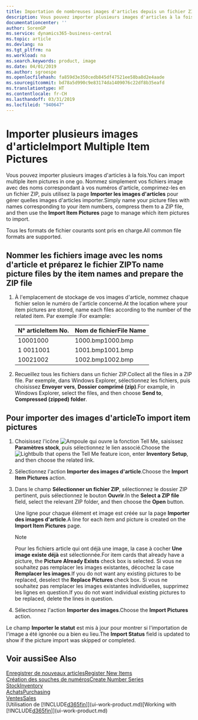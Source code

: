 ```yaml
---
title: Importation de nombreuses images d'articles depuis un fichier ZIP| Microsoft Docs
description: Vous pouvez importer plusieurs images d'articles à la fois. Nommez simplement vos fichiers image avec des noms correspondant à vos numéros d'article, comprimez-les en un fichier zip, puis utilisez la page Importer les images d'articles pour gérer quelles images d'articles importer.
documentationcenter: ''
author: SorenGP
ms.service: dynamics365-business-central
ms.topic: article
ms.devlang: na
ms.tgt_pltfrm: na
ms.workload: na
ms.search.keywords: product, image
ms.date: 04/01/2019
ms.author: sgroespe
ms.openlocfilehash: fa859d3e350cedb845df47521ee58ba8d2e4aade
ms.sourcegitcommit: bd78a5d990c9e83174da1409076c22df8b35eafd
ms.translationtype: HT
ms.contentlocale: fr-CH
ms.lasthandoff: 03/31/2019
ms.locfileid: "940647"
---
```

# <a name="import-multiple-item-pictures"></a><span data-ttu-id="80490-104">Importer plusieurs images d'article</span><span class="sxs-lookup"><span data-stu-id="80490-104">Import Multiple Item Pictures</span></span>
<span data-ttu-id="80490-105">Vous pouvez importer plusieurs images d'articles à la fois.</span><span class="sxs-lookup"><span data-stu-id="80490-105">You can import multiple item pictures in one go.</span></span> <span data-ttu-id="80490-106">Nommez simplement vos fichiers image avec des noms correspondant à vos numéros d'article, comprimez-les en un fichier ZIP, puis utilisez la page **Importer les images d'articles** pour gérer quelles images d'articles importer.</span><span class="sxs-lookup"><span data-stu-id="80490-106">Simply name your picture files with names corresponding to your item numbers, compress them to a ZIP file, and then use the **Import Item Pictures** page to manage which item pictures to import.</span></span>

<span data-ttu-id="80490-107">Tous les formats de fichier courants sont pris en charge.</span><span class="sxs-lookup"><span data-stu-id="80490-107">All common file formats are supported.</span></span>

## <a name="to-name-picture-files-by-the-item-names-and-prepare-the-zip-file"></a><span data-ttu-id="80490-108">Nommer les fichiers image avec les noms d'article et préparez le fichier ZIP</span><span class="sxs-lookup"><span data-stu-id="80490-108">To name picture files by the item names and prepare the ZIP file</span></span>
1. <span data-ttu-id="80490-109">À l'emplacement de stockage de vos images d'article, nommez chaque fichier selon le numéro de l'article concerné.</span><span class="sxs-lookup"><span data-stu-id="80490-109">At the location where your item pictures are stored, name each files according to the number of the related item.</span></span> <span data-ttu-id="80490-110">Par exemple :</span><span class="sxs-lookup"><span data-stu-id="80490-110">For example:</span></span>

    |<span data-ttu-id="80490-111">N° article</span><span class="sxs-lookup"><span data-stu-id="80490-111">Item No.</span></span>|<span data-ttu-id="80490-112">Nom de fichier</span><span class="sxs-lookup"><span data-stu-id="80490-112">File Name</span></span>|
    |-|-|
    |<span data-ttu-id="80490-113">1000</span><span class="sxs-lookup"><span data-stu-id="80490-113">1000</span></span>|<span data-ttu-id="80490-114">1000.bmp</span><span class="sxs-lookup"><span data-stu-id="80490-114">1000.bmp</span></span>|
    |<span data-ttu-id="80490-115">1 001</span><span class="sxs-lookup"><span data-stu-id="80490-115">1001</span></span>|<span data-ttu-id="80490-116">1001.bmp</span><span class="sxs-lookup"><span data-stu-id="80490-116">1001.bmp</span></span>|
    |<span data-ttu-id="80490-117">1002</span><span class="sxs-lookup"><span data-stu-id="80490-117">1002</span></span>|<span data-ttu-id="80490-118">1002.bmp</span><span class="sxs-lookup"><span data-stu-id="80490-118">1002.bmp</span></span>|

2. <span data-ttu-id="80490-119">Recueillez tous les fichiers dans un fichier ZIP.</span><span class="sxs-lookup"><span data-stu-id="80490-119">Collect all the files in a ZIP file.</span></span> <span data-ttu-id="80490-120">Par exemple, dans Windows Explorer, sélectionnez les fichiers, puis choisissez **Envoyer vers**, **Dossier comprimé (zip)**.</span><span class="sxs-lookup"><span data-stu-id="80490-120">For example, in Windows Explorer, select the files, and then choose **Send to**, **Compressed (zipped) folder**.</span></span>     

## <a name="to-import-item-pictures"></a><span data-ttu-id="80490-121">Pour importer des images d'article</span><span class="sxs-lookup"><span data-stu-id="80490-121">To import item pictures</span></span>
1. <span data-ttu-id="80490-122">Choisissez l'icône ![Ampoule qui ouvre la fonction Tell Me](media/ui-search/search_small.png "Dites-moi ce que vous voulez faire"), saisissez **Paramètres stock**, puis sélectionnez le lien associé.</span><span class="sxs-lookup"><span data-stu-id="80490-122">Choose the ![Lightbulb that opens the Tell Me feature](media/ui-search/search_small.png "Tell me what you want to do") icon, enter **Inventory Setup**, and then choose the related link.</span></span>
2. <span data-ttu-id="80490-123">Sélectionnez l'action **Importer des images d'article**.</span><span class="sxs-lookup"><span data-stu-id="80490-123">Choose the **Import Item Pictures** action.</span></span>
3. <span data-ttu-id="80490-124">Dans le champ **Sélectionner un fichier ZIP**, sélectionnez le dossier ZIP pertinent, puis sélectionnez le bouton **Ouvrir**.</span><span class="sxs-lookup"><span data-stu-id="80490-124">In the **Select a ZIP file** field, select the relevant ZIP folder, and then choose the **Open** button.</span></span>

    <span data-ttu-id="80490-125">Une ligne pour chaque élément et image est créée sur la page **Importer des images d'article**.</span><span class="sxs-lookup"><span data-stu-id="80490-125">A line for each item and picture is created on the **Import Item Pictures** page.</span></span>

    > [!NOTE]
    > <span data-ttu-id="80490-126">Pour les fichiers article qui ont déjà une image, la case à cocher **Une image existe déjà** est sélectionnée.</span><span class="sxs-lookup"><span data-stu-id="80490-126">For item cards that already have a picture, the **Picture Already Exists** check box is selected.</span></span> <span data-ttu-id="80490-127">Si vous ne souhaitez pas remplacer les images existantes, décochez la case **Remplacer les images**.</span><span class="sxs-lookup"><span data-stu-id="80490-127">If you do not want any existing pictures to be replaced, deselect the **Replace Pictures** check box.</span></span> <span data-ttu-id="80490-128">Si vous ne souhaitez pas remplacer les images existantes individuelles, supprimez les lignes en question.</span><span class="sxs-lookup"><span data-stu-id="80490-128">If you do not want individual existing pictures to be replaced, delete the lines in question.</span></span>

3. <span data-ttu-id="80490-129">Sélectionnez l'action **Importer des images**.</span><span class="sxs-lookup"><span data-stu-id="80490-129">Choose the **Import Pictures** action.</span></span>

<span data-ttu-id="80490-130">Le champ **Importer le statut** est mis à jour pour montrer si l'importation de l'image a été ignorée ou a bien eu lieu.</span><span class="sxs-lookup"><span data-stu-id="80490-130">The **Import Status** field is updated to show if the picture import was skipped or completed.</span></span>       

## <a name="see-also"></a><span data-ttu-id="80490-131">Voir aussi</span><span class="sxs-lookup"><span data-stu-id="80490-131">See Also</span></span>
[<span data-ttu-id="80490-132">Enregistrer de nouveaux articles</span><span class="sxs-lookup"><span data-stu-id="80490-132">Register New Items</span></span>](inventory-how-register-new-items.md)  
[<span data-ttu-id="80490-133">Création des souches de numéros</span><span class="sxs-lookup"><span data-stu-id="80490-133">Create Number Series</span></span>](ui-create-number-series.md)  
[<span data-ttu-id="80490-134">Stock</span><span class="sxs-lookup"><span data-stu-id="80490-134">Inventory</span></span>](inventory-manage-inventory.md)  
[<span data-ttu-id="80490-135">Achats</span><span class="sxs-lookup"><span data-stu-id="80490-135">Purchasing</span></span>](purchasing-manage-purchasing.md)  
[<span data-ttu-id="80490-136">Ventes</span><span class="sxs-lookup"><span data-stu-id="80490-136">Sales</span></span>](sales-manage-sales.md)  
<span data-ttu-id="80490-137">[Utilisation de [!INCLUDE[d365fin](includes/d365fin_md.md)]](ui-work-product.md)</span><span class="sxs-lookup"><span data-stu-id="80490-137">[Working with [!INCLUDE[d365fin](includes/d365fin_md.md)]](ui-work-product.md)</span></span>
